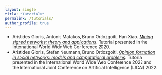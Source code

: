 ```yaml
---
layout: single
title: "Tutorials"
permalink: /tutorials/
author_profile: true
---
```


- Aristides Gionis, Antonis Matakos, Bruno Ordozgoiti, Han Xiao. [*Mining signed networks: theory and applications*](https://justbruno.github.io/signed-networks-tutorial/). Tutorial presented in the International World Wide Web Conference 2020.
- Aristides Gionis, Stefan Neumann, Bruno Ordozgoiti. [*Opinion formation in social networks: models and computational problems*](https://sites.google.com/view/tutorial-opinion-formation/home). Tutorial presented in the International World Wide Web Conference 2022 and the International Joint Conference on Artificial Intelligence (IJCAI) 2022.